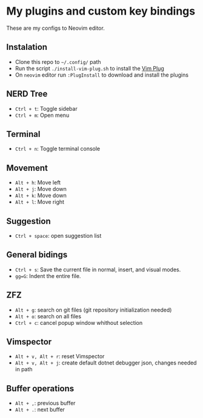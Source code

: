 # My plugins and custom key bindings

These are my configs to Neovim editor.

## Instalation

- Clone this repo to `~/.config/` path
- Run the script `./install-vim-plug.sh` to install the [Vim Plug](https://github.com/junegunn/vim-plug)
- On `neovim` editor run `:PlugInstall` to download and install the plugins

## NERD Tree

- `Ctrl + t`: Toggle sidebar
- `Ctrl + m`: Open menu

## Terminal

- `Ctrl + n`: Toggle terminal console

## Movement

- `Alt + h`: Move left
- `Alt + j`: Move down
- `Alt + k`: Move down
- `Alt + l`: Move right

## Suggestion

- `Ctrl + space`: open suggestion list

## General bidings

- `Ctrl + s`: Save the current file in normal, insert, and visual modes.
- `gg=G`: Indent the entire file.

## ZFZ

- `Alt + g`: search on git files (git repository initialization needed)
- `Alt + o`: search on all files
- `Ctrl + c`: cancel popup window whithout selection

## Vimspector

- `Alt + v, Alt + r`: reset Vimspector
- `Alt + v, Alt + j`: create default dotnet debugger json, changes needed in path

## Buffer operations

- `Alt + ,`: previous buffer
- `Alt + .`: next buffer
